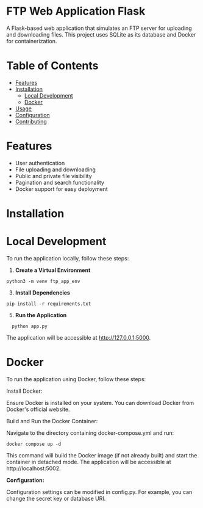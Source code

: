 # FTP Web Application Flask

A Flask-based web application that simulates an FTP server for uploading and downloading files. This project uses SQLite as its database and Docker for containerization.

# Table of Contents
- [Features](#features)
- [Installation](#installation)
  - [Local Development](#local-development)
  - [Docker](#docker)
- [Usage](#usage)
- [Configuration](#configuration)
- [Contributing](#contributing)

# Features 
- User authentication
- File uploading and downloading
- Public and private file visibility
- Pagination and search functionality
- Docker support for easy deployment

# Installation

# Local Development

To run the application locally, follow these steps:

1. **Create a Virtual Environment**
   
  ```
  python3 -m venv ftp_app_env

  ```
   
3. **Install Dependencies**
  
  ```
  pip install -r requirements.txt

  ```

5. **Run the Application**
  ```
    python app.py

  ```
The application will be accessible at http://127.0.0.1:5000.
   
# Docker
To run the application using Docker, follow these steps:

Install Docker:

Ensure Docker is installed on your system. You can download Docker from Docker's official website.

Build and Run the Docker Container:

Navigate to the directory containing docker-compose.yml and run:

    docker compose up -d

This command will build the Docker image (if not already built) and start the container in detached mode. The application will be accessible at http://localhost:5002.


**Configuration:**

Configuration settings can be modified in config.py. For example, you can change the secret key or database URI.
